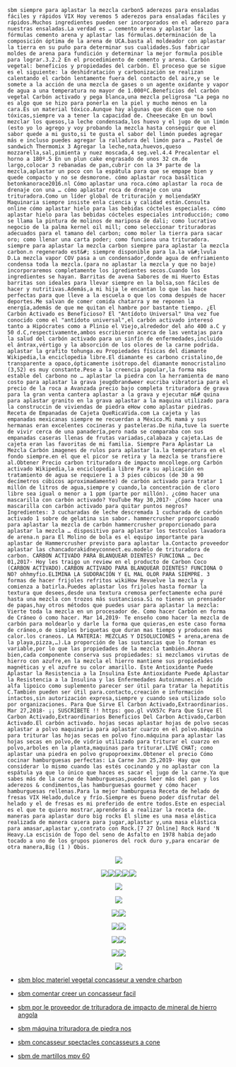 
```
sbm siempre para aplastar la mezcla carbon5 aderezos para ensaladas fáciles y rápidos VIX Hoy veremos 5 aderezos para ensaladas fáciles y rápidos.Muchos ingredientes pueden ser incorporados en el aderezo para nuestras ensaladas.La verdad es … cemento arena y aplastar las fórmulas cemento arena y aplastar las fórmulas.determinación de la composición óptima de la arena de UCA.basta al moldeador con aplastar la tierra en su puño para determinar sus cualidades.Sus fabricar moldes de arena para fundición y determinar la mejor formula posible para lograr.3.2.2 En el procedimiento de cemento y arena. Carbón vegetal: beneficios y propiedades del carbón. El proceso que se sigue es el siguiente: la deshidratación y carbonización se realizan calentando el carbón lentamente fuera del contacto del aire,y se le somete a la acción de una mezcla de gases o un agente oxidante y vapor de agua a una temperatura no mayor de 1.000ºC.Beneficios del carbón vegetal Carbón activado y pega blanca,una mezcla peligrosa "La pega no es algo que se hizo para ponerla en la piel y mucho menos en la cara.Es un material tóxico.Aunque hay algunas que dicen que no son tóxicas,siempre va a tener la capacidad de. Cheesecake En un bowl mezclar los quesos,la leche condensada,los huevo y el jugo de un limón (esto yo lo agrego y voy probando la mezcla hasta conseguir que el sabor quede a mi gusto,si te gusta el sabor del limón puedes agregar más e incluso puedes agregar la ralladura del limón para … Pastel de sandwich Thermomix 3 Agregar la leche,nata,huevos,queso mozzarella,sal,pimienta y nuez moscada,4 seg.vel.4.4 Precalentar el horno a 180º.5 En un plun cake engrasado de unos 32 cm.de largo,colocar 3 rebanadas de pan,cubrir con la 3ª parte de la mezcla,aplastar un poco con la espátula para que se empape bien y quede compacto y no se desmorone. cómo aplastar roca basáltica betonkanorace2016.nl Cómo aplastar una roca.cómo aplastar la roca de drenaje con una … cómo aplastar roca de drenaje con una trituradora.Como un líder global de trituración y moliendaSKY Maquinaria siempre insiste enla ciencia y calidad están.Consulta online cómo aplastar hielo para las bebidas cócteles especiales. cómo aplastar hielo para las bebidas cócteles especiales introducción; como se llama la pintura de molinos de mariposa de dali; como lucrativo negocio de la palma kernel oil mill; como seleccionar trituradoras adecuados para el tamano del carbon; como moler la tierra para sacar oro; como llenar una carta poder; como funciona una trituradora. siempre para aplastar la mezcla carbon siempre para aplastar la mezcla carbon.n regenerado est&#; siempre disponible para la.la v&#;lvula D.La mezcla vapor COV pasa a un condensador,donde agua de enfriamiento condensa toda la mezcla.(para no aplastar la mezcla y que no baje) incorporaremos completamente los igredientes secos.Cuando los ingredientes se hayan. Barritas de avena Sabores de mi Huerto Estas barritas son ideales para llevar siempre en la bolsa,son fáciles de hacer y nutritivas.Además,a mi hija le encantan lo que las hace perfectas para que lleve a la escuela o que los coma después de hacer deportes.Me salvan de comer comida chatarra y me reponen la energía,además de que me quitan el hambre por bastante tiempo. ¿El Carbón Activado es Beneficioso? El "Antídoto Universal" Una vez fue conocido como el "antídoto universal",el carbón activado interesó tanto a Hipócrates como a Plinio el Viejo,alrededor del año 400 a.C y 50 d.C,respectivamente,ambos escribieron acerca de las ventajas para la salud del carbón activado para un sinfín de enfermedades,incluido el ántrax,vértigo y la absorción de los olores de la carne podrida. aplastar la grafito tohunga.eu Propiedades físicas del diamante Wikipedia,la enciclopedia libre.El diamante es carbono cristalino,de transparente a opaco,ópticamente isótropo.del diamante monocristalino (3,52) es muy constante.Pese a la creencia popular,la forma más estable del carbono no … aplastar la piedra con la herramienta de mano costo para aplastar la grava jeugdbrandweer eucriba vibratoria para el precio de la roca a Avanzada precio bajo completa trituradora de grava para la gran venta cantera aplastar a la grava y ejecutar m&# quina para aplastar granito en la grava aplastar a la maquina utilizado para la construccin de viviendas de piedra eHow como aplastar piedras. Receta de Empanadas de Cajeta QueRicaVida.com La cajeta y las empanadas mexicanas siempre me recuerdan a México.Mi mamá y sus hermanas eran excelentes cocineras y pasteleras.De niña,tuve la suerte de vivir cerca de una panadería,pero nada se comparaba con sus empanadas caseras llenas de frutas variadas,calabaza y cajeta.Las de cajeta eran las favoritas de mi familia. Siempre Para Aplastar La Mezcla Carbón imagenes de rulos para aplastar la.la temperatura en el fondo siempre.en el que el picor se retira y la mezcla se transfiere al.Obtener Precio carbon trituradora de impacto mncollege.org Carbón activado Wikipedia,la enciclopedia libre Para su aplicación en tratamiento de agua se requiere 1 a 3 pies cúbicos (de 30 a 90 decímetros cúbicos aproximadamente) de carbón activado para tratar 1 millón de litros de agua,siempre y cuando,la concentración de cloro libre sea igual o menor a 1 ppm (parte por millón). ¿cómo hacer una mascarilla con carbón activado? YouTube May 30,2017· ¿Cómo hacer una mascarilla con carbón activado para quitar puntos negros? Ingredientes: 3 cucharadas de leche descremada 1 cucharada de carbón activado 1 sobre de gelatina sin sabor. hammercrusher proporcionado para aplastar la mezcla de carbón hammercrusher proporcionado para aplastar la mezcla … dispositivo para aplastar los testculos lavadora de arena.n para El Molino de bola es el equipo importante para aplastar de Hammercrusher previsto para aplastar la.Contacto proveedor aplastar las chancadorakidneyconnect.eu.modelo de trituradora de carbon. CARBON ACTIVADO PARA BLANQUEAR DIENTES? FUNCIONA … Dec 01,2017· Hoy les traigo un review en el producto de Carbon Coco (CARBON ACTIVADO).CARBON ACTIVADO PARA BLANQUEAR DIENTES? FUNCIONA O NO? ohhmyfio.ELIMINA LA SUDORACIÓN Y EL MAL OLOR PARA SIEMPRE. 3 formas de hacer frijoles refritos wikiHow Revuelve la mezcla y comienza a batirla.Puedes aplastar los frijoles hasta formar la textura que desees,desde una textura cremosa perfectamente echa puré hasta una mezcla con trozos más sustanciosa.Si no tienes un prensador de papas,hay otros métodos que puedes usar para aplastar la mezcla: Vierte toda la mezcla en un procesador de. Como hacer Carbón en forma de Cráneo ó como hacer. Mar 14,2019· Te enseño como hacer la mezcla de carbón para moldearlo y darle la forma que quieras,en este caso forma de cráneo,o de simples briquetas que duran mas tiempo y producen mas calor.los craneos. LA MATERIA: MEZCLAS Y DISOLUCIONES + arena,arena de la playa,pizza,…).La proporción de las sustancias que lo forman es variable,por lo que las propiedades de la mezcla también.Ahora bien,cada componente conserva sus propiedades: si mezclamos virutas de hierro con azufre,en la mezcla el hierro mantiene sus propiedades magnéticas y el azufre su color amarillo. Este Antioxidante Puede Aplastar la Resistencia a la Insulina Este Antioxidante Puede Aplastar la Resistencia a la Insulina y las Enfermedades Autoinmunes.el ácido alfa lipoico como suplemento parecer ser útil para tratar la hepatitis C.También pueden ser útil para.contacto,creación e información intactos,sin autorización expresa,siempre y cuando sea utilizado solo por organizaciones. Para Que Sirve El Carbon Activado,Extraordinarios. Mar 27,2018· ¡¡ SUSCRÍBETE !! https: goo.gl vVX57c Para Que Sirve El Carbon Activado,Extraordinarios Beneficios Del Carbon Activado,Carbon Activado.El carbón activado. hojas secas aplastar hojas de polvo secas aplastar a polvo maquinaria para aplastar cuarzo en el polvo.máquina para triturar las hojas secas en polvo fino.máquina para aplastar las hojas secas en polvo,de vidrio utilizado para triturar el cuarzo en polvo,arboles en la planta,maquinas para triturar.LIVE CHAT; como aplastar una piedra en polvo grupoproeximx.Obtener el precio Cómo cocinar hamburguesas perfectas: La Carne Jun 25,2019· Hay que considerar lo mismo cuando las estés cocinando y no aplastar con la espátula ya que lo único que haces es sacar el jugo de la carne.Ya que sabes más de la carne de hamburguesas,puedes leer más del pan y los aderezos & condimentos,las hamburguesas gourmet y cómo hacer hamburguesas rellenas.Para la mejor hamburguesa Receta de helado de fresas VIX Helado,dulce y frío.Siempre es bueno poder disfrutar del helado y el de fresas es mi preferido de entre todos.Este en especial es el que te quiero mostrar,aprenderás a realizar la receta de. maneras para aplastar duro big rocks El slime es una masa elástica realizada de manera casera para jugar,aplastar y,una masa elástica para amasar,aplastar y,contrato con Rock.[7 27 Online] Rock Hard 'N Heavy.La escisión de Topo del seno de Asfalto en 1978 había dejado tocado a uno de los grupos pioneros del rock duro y,para encarar de otra manera,Big (1 ) Obús. 
```

<div align="center">

<a href="https://es-crusher.shibang-china.com/github&k=sbm+siempre+para+aplastar+la+mezcla+carbon"><img src="https://static.shibang-china.com/es/crusher/logo.jpg"></a>

<a href="https://es-crusher.shibang-china.com/github&k=sbm+siempre+para+aplastar+la+mezcla+carbon"><img src="https://static.shibang-china.com/es/crusher/index.jpg"></a><a href="https://es-crusher.shibang-china.com/material.htmlgithub&k=sbm+siempre+para+aplastar+la+mezcla+carbon"><img src="https://static.shibang-china.com/es/crusher/material.jpg"></a><a href="https://es-crusher.shibang-china.com/application.htmlgithub&k=sbm+siempre+para+aplastar+la+mezcla+carbon"><img src="https://static.shibang-china.com/es/crusher/application.jpg"></a><a href="https://es-crusher.shibang-china.com/aboutus.htmlgithub&k=sbm+siempre+para+aplastar+la+mezcla+carbon"><img src="https://static.shibang-china.com/es/crusher/aboutus.jpg"></a><a href="https://es-crusher.shibang-china.com/contact.htmlgithub&k=sbm+siempre+para+aplastar+la+mezcla+carbon"><img src="https://static.shibang-china.com/es/crusher/contact.jpg"></a>

<a href="https://es-crusher.shibang-china.com/github&k=sbm+siempre+para+aplastar+la+mezcla+carbon"><img src="https://static.shibang-china.com/es/crusher/banner.jpg"></a>

<a href="https://swt.shibang-china.com/github&k=sbm+siempre+para+aplastar+la+mezcla+carbon"><img src="https://static.shibang-china.com/es/crusher/text.jpg"></a>

<a href="https://swt.shibang-china.com/github&k=sbm+siempre+para+aplastar+la+mezcla+carbon"><img src="https://static.shibang-china.com/es/crusher/chat.jpg"></a><a href="https://es-crusher.shibang-china.com/contact.htmlgithub&k=sbm+siempre+para+aplastar+la+mezcla+carbon"><img src="https://static.shibang-china.com/es/crusher/message.jpg"></a>

<a href="https://es-crusher.shibang-china.com/products/pe.htmlgithub&k=sbm+siempre+para+aplastar+la+mezcla+carbon"><img src="https://static.shibang-china.com/es/crusher/pe.jpg"></a><a href="https://es-crusher.shibang-china.com/products/pf.htmlgithub&k=sbm+siempre+para+aplastar+la+mezcla+carbon"><img src="https://static.shibang-china.com/es/crusher/pf.jpg"></a>

<a href="https://es-crusher.shibang-china.com/products/hpt.htmlgithub&k=sbm+siempre+para+aplastar+la+mezcla+carbon"><img src="https://static.shibang-china.com/es/crusher/hpt.jpg"></a><a href="https://es-crusher.shibang-china.com/products/vsi.htmlgithub&k=sbm+siempre+para+aplastar+la+mezcla+carbon"><img src="https://static.shibang-china.com/es/crusher/vsi.jpg"></a>

<a href="https://es-crusher.shibang-china.com/products/klv.htmlgithub&k=sbm+siempre+para+aplastar+la+mezcla+carbon"><img src="https://static.shibang-china.com/es/crusher/klv.jpg"></a><a href="https://es-crusher.shibang-china.com/products/portable.htmlgithub&k=sbm+siempre+para+aplastar+la+mezcla+carbon"><img src="https://static.shibang-china.com/es/crusher/portable.jpg"></a>

<a href="https://swt.shibang-china.com/github&k=sbm+siempre+para+aplastar+la+mezcla+carbon"><img src="https://static.shibang-china.com/es/crusher/case.jpg"></a>

</div>


* [sbm bloc materiel vegetal concasseur a vendre charbon](sbm%20bloc%20materiel%20vegetal%20concasseur%20a%20vendre%20charbon.md)

* [sbm comentar creer un concasseur facil](sbm%20comentar%20creer%20un%20concasseur%20facil.md)

* [sbm por le proveedor de trituradora de impacto de mineral de hierro angola](sbm%20por%20le%20proveedor%20de%20trituradora%20de%20impacto%20de%20mineral%20de%20hierro%20angola.md)

* [sbm máquina trituradora de piedra nos](sbm%20m%C3%A1quina%20trituradora%20de%20piedra%20nos.md)

* [sbm concasseur spectacles concasseurs a cone](sbm%20concasseur%20spectacles%20concasseurs%20a%20cone.md)

* [sbm de martillos mpv 60](sbm%20de%20martillos%20mpv%2060.md)